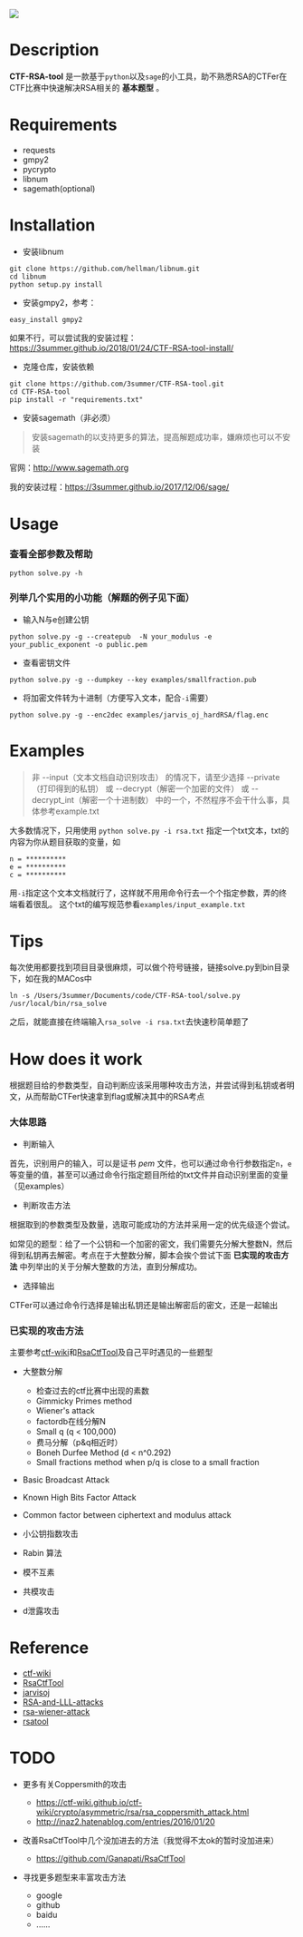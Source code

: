 ![](http://oztni9daw.bkt.clouddn.com/e5271927dfd0beac56760e0dcdf81116.png)

# Description

**CTF-RSA-tool** 是一款基于`python`以及`sage`的小工具，助不熟悉RSA的CTFer在CTF比赛中快速解决RSA相关的 **基本题型** 。

# Requirements

- requests
- gmpy2
- pycrypto
- libnum
- sagemath(optional)

# Installation

- 安装libnum

```
git clone https://github.com/hellman/libnum.git
cd libnum
python setup.py install
```

- 安装gmpy2，参考：

`easy_install gmpy2`

如果不行，可以尝试我的安装过程：https://3summer.github.io/2018/01/24/CTF-RSA-tool-install/

- 克隆仓库，安装依赖

```
git clone https://github.com/3summer/CTF-RSA-tool.git
cd CTF-RSA-tool
pip install -r "requirements.txt"
```

- 安装sagemath（非必须）

> 安装sagemath的以支持更多的算法，提高解题成功率，嫌麻烦也可以不安装

官网：http://www.sagemath.org

我的安装过程：https://3summer.github.io/2017/12/06/sage/

# Usage

### 查看全部参数及帮助

`python solve.py -h`

### 列举几个实用的小功能（解题的例子见下面）

- 输入N与e创建公钥

`python solve.py -g --createpub  -N your_modulus -e your_public_exponent -o public.pem`

- 查看密钥文件

`python solve.py -g --dumpkey --key examples/smallfraction.pub`

- 将加密文件转为十进制（方便写入文本，配合`-i`需要）

`python solve.py -g --enc2dec examples/jarvis_oj_hardRSA/flag.enc`

# Examples

> 非 --input（文本文档自动识别攻击） 的情况下，请至少选择 --private（打印得到的私钥） 或 --decrypt（解密一个加密的文件） 或 --decrypt_int（解密一个十进制数） 中的一个，不然程序不会干什么事，具体参考example.txt

大多数情况下，只用使用 `python solve.py -i rsa.txt` 指定一个txt文本，txt的内容为你从题目获取的变量，如

```
n = **********
e = **********
c = **********
```

用`-i`指定这个文本文档就行了，这样就不用用命令行去一个个指定参数，弄的终端看着很乱。
这个txt的编写规范参看`examples/input_example.txt`

# Tips

每次使用都要找到项目目录很麻烦，可以做个符号链接，链接solve.py到bin目录下，如在我的MACos中

`ln -s /Users/3summer/Documents/code/CTF-RSA-tool/solve.py /usr/local/bin/rsa_solve`

之后，就能直接在终端输入`rsa_solve -i rsa.txt`去快速秒简单题了

# How does it work

根据题目给的参数类型，自动判断应该采用哪种攻击方法，并尝试得到私钥或者明文，从而帮助CTFer快速拿到flag或解决其中的RSA考点

### 大体思路

- 判断输入

首先，识别用户的输入，可以是证书 *pem* 文件，也可以通过命令行参数指定`n`，`e`等变量的值，甚至可以通过命令行指定题目所给的txt文件并自动识别里面的变量（见examples）

- 判断攻击方法

根据取到的参数类型及数量，选取可能成功的方法并采用一定的优先级逐个尝试。

如常见的题型：给了一个公钥和一个加密的密文，我们需要先分解大整数N，然后得到私钥再去解密。考点在于大整数分解，脚本会挨个尝试下面 **已实现的攻击方法** 中列举出的关于分解大整数的方法，直到分解成功。

- 选择输出

CTFer可以通过命令行选择是输出私钥还是输出解密后的密文，还是一起输出

### 已实现的攻击方法

主要参考[ctf-wiki](https://ctf-wiki.github.io/ctf-wiki/crypto/asymmetric/rsa/rsa_index.html)和[RsaCtfTool](https://github.com/Ganapati/RsaCtfTool)及自己平时遇见的一些题型

- 大整数分解
  - 检查过去的ctf比赛中出现的素数
  - Gimmicky Primes method
  - Wiener's attack
  - factordb在线分解N
  - Small q (q < 100,000)
  - 费马分解（p&q相近时）
  - Boneh Durfee Method (d < n^0.292)
  - Small fractions method when p/q is close to a small fraction

- Basic Broadcast Attack
- Known High Bits Factor Attack
- Common factor between ciphertext and modulus attack
- 小公钥指数攻击
- Rabin 算法
- 模不互素
- 共模攻击
- d泄露攻击

# Reference

- [ctf-wiki](https://ctf-wiki.github.io/ctf-wiki/crypto/asymmetric/rsa/rsa_index.html)
- [RsaCtfTool](https://github.com/Ganapati/RsaCtfTool)
- [jarvisoj](https://www.jarvisoj.com/)
- [RSA-and-LLL-attacks](https://github.com/mimoo/RSA-and-LLL-attacks)
- [rsa-wiener-attack](https://github.com/pablocelayes/rsa-wiener-attack)
- [rsatool](https://github.com/ius/rsatool)


# TODO

- 更多有关Coppersmith的攻击
    - https://ctf-wiki.github.io/ctf-wiki/crypto/asymmetric/rsa/rsa_coppersmith_attack.html
    - http://inaz2.hatenablog.com/entries/2016/01/20

- 改善RsaCtfTool中几个没加进去的方法（我觉得不太ok的暂时没加进来）
    - https://github.com/Ganapati/RsaCtfTool

- 寻找更多题型来丰富攻击方法
    - google
    - github
    - baidu
    - ......

